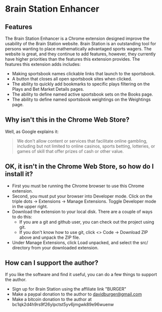 # 8rain Station Enhancer

## Features

The 8rain Station Enhancer is a Chrome extension designed improve the
usability of the 8rain Station website. 8rain Station is an outstanding
tool for persons wanting to place mathematically advantaged sports wagers.
The website is great, and they continue to add features, however, they
currently have higher priorities than the features this extension provides.
The features this extension adds includes:

* Making sportsbook names clickable links that launch to the sportsbook.
* A button that closes all open sportsbook sites when clicked.
* The ability to quickly add bookmarks to specific plays filtering
  on the Plays and Bet Market Details pages.
* The ability to define named active sportsbook sets on the Books page.
* The ability to define named sportsbook weightings on the Weightings page.

## Why isn't this in the Chrome Web Store?

Well, as Google explains it:

> We don't allow content or services that facilitate online gambling,
> including but not limited to online casinos, sports betting, lotteries,
> or games of skill that offer prizes of cash or other value.

## OK, it isn't in the Chrome Web Store, so how do I install it?

* First you must be running the Chrome browser to use this Chrome extension.
* Second, you must put your browser into Developer mode. Click on the triple
  dots -> Extensions -> Manage Extensions. Toggle Developer mode in the
  upper right.
* Download the extension to your local disk. There are a couple of ways to do this:
  * If you are a git and github user, you can check out the project using git.
  * If you don't know how to use git, click <> Code -> Download ZIP above and
    unpack the ZIP file.
* Under Manage Extensions, click Load unpacked, and select the src/ directory
  from your downloaded extension.

## How can I support the author?

If you like the software and find it useful, you can do a few things to
support the author.

* Sign up for 8rain Station using the affiliate link "BURGER"
* Make a paypal donation to the author to davidburger@gmail.com
* Make a bitcoin donation to the author at bc1qk2d4h9rs9f26ylpctst5yv6jmgwk89e96wuenw
